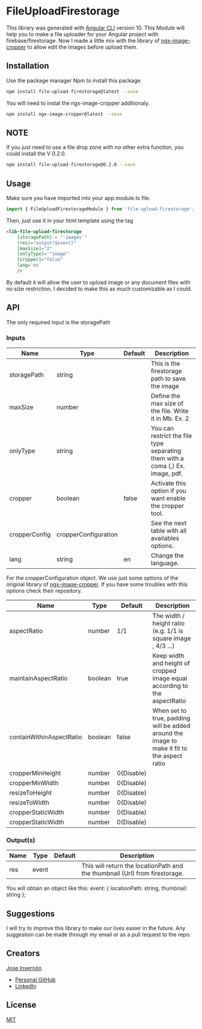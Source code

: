 # FileUploadFirestorage

This library was generated with [Angular CLI](https://github.com/angular/angular-cli) version 10.
This Module will help you to make a file uploader for your Angular project with firebase/firestorage.
Now I made a little mix with the library of [ngx-image-cropper](https://www.npmjs.com/package/ngx-image-cropper) to allow edit the images before upload them. 

## Installation
Use the package manager Npm to install this package.

```bash
npm install file-upload-firestorage@latest --save
```

You will need to instal the ngx-image-cropper additionaly.

```bash
npm install ngx-image-cropper@latest --save
```


## NOTE
If you just need to use a file drop zone with no other extra function, you could install the V 0.2.0. 
```bash
npm install file-upload-firestorage@0.2.0 --save
```

## Usage
Make sure you have imported into your app.module.ts file.

```typeScript
import { FileUploadFirestorageModule } from 'file-upload-firestorage';    
```

Then, just use it in your html template using the <lib-file-upload-firestorage> tag

```html
<lib-file-upload-firestorage 
    [storagePath] = "'images'"
    (res)="output($event)"
    [maxSize]="2"
    [onlyType]='"image"'
    [cropper]="false"
    lang='es'
    />
```

By default it will allow the user to upload image or any document files with no size restriction.
I decided to make this as much customizable as I could.

## API
The only required input is the storagePath

### Inputs

| Name          | Type                 | Default | Description                                                                    |
|---------------|----------------------|---------|--------------------------------------------------------------------------------|
| storagePath   | string               |         | This is the firestorage path to save the image                                 |
| maxSize       | number               |         | Define the max size of the file. Write it in Mb. Ex. 2                         |
| onlyType      | string               |         | You can restrict the file type separating them with a coma (,) Ex. image, pdf. |
| cropper       | boolean              | false   | Activate this option if you want enable the cropper tool.                      |
| cropperConfig | cropperConfiguration |         | See the next table with all availables options.                                |
| lang          | string               | en      | Change the language.                                                           |                                                                            |

For the cropperConfiguration object.
We use just some options of the original library of [ngx-image-cropper](https://www.npmjs.com/package/ngx-image-cropper). If you have some troubles with this options check their repository.

| Name                     | Type    | Default    | Description                                                                                 |
|--------------------------|---------|------------|---------------------------------------------------------------------------------------------|
| aspectRatio              | number  | 1/1        | The width / height ratio (e.g. 1/1 is square image , 4/3 ...)                               |
| maintainAspectRatio      | boolean | true       | Keep width and height of cropped image equal according to the aspectRatio                   |
| containWithinAspectRatio | boolean | false      | When set to true, padding will be added around the image to make it fit to the aspect ratio |
| cropperMinHeight         | number  | 0(Disable) |                                                                                             |
| cropperMinWidth          | number  | 0(Disable) |                                                                                             |
| resizeToHeight           | number  | 0(Disable) |                                                                                             |
| resizeToWidth            | number  | 0(Disable) |                                                                                             |
| cropperStaticWidth       | number  | 0(Disable) |                                                                                             |
| cropperStaticWidth       | number  | 0(Disable) |                                                                                             |


### Output(s)

| Name | Type  | Default | Description                                                                  |
|------|-------|---------|------------------------------------------------------------------------------|
| res  | event |         | This will return the locationPath and the thumbnail (Url) from firestorage.  |

You will obtain an object like this: event: { locationPath: string, thumbnail: string };

## Suggestions
I will try to improve this library to make our lives easier in the future. Any suggestion can be made through my email or as a pull request to the repo.

## Creators
[Jose Invernón](https://joseinvernon.com)
- [Personal GitHub](https://github.com/Invernon) 
- [LinkedIn](https://www.linkedin.com/in/joseinvernon/) 
## License
[MIT](https://choosealicense.com/licenses/mit/)
